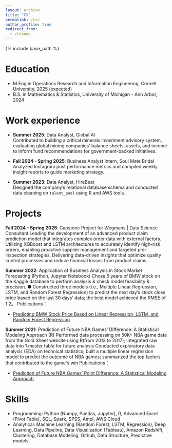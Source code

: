 ```yaml
---
layout: archive
title: "CV"
permalink: /cv/
author_profile: true
redirect_from:
  - /resume
---
```


{% include base_path %}

Education
======
* M.Eng in Operations Research and Information Engineering, Cornell University, 2025 (expected)
* B.S. in Mathematics & Statistics, University of Michigan -  Ann Arbor, 2024


Work experience
======
- **Summer 2025**: Data Analyst, Global AI  
  Contributed to building a critical minerals investment advisory system, evaluating global mining companies’ balance sheets, assets, and income to inform fund recommendations for government-backed initiatives.

- **Fall 2024 - Spring 2025**: Business Analyst Intern, Soul Mate Bridal  
  Analyzed Instagram post performance metrics and compiled weekly insight reports to guide marketing strategy.

- **Summer 2023**: Data Analyst, HireBeat  
  Designed the company’s relational database schema and conducted data cleaning on `talent_pool` using R and AWS tools.

Projects
======
**Fall 2024 - Spring 2025**: Capstone Project for Wegmans | Data Science Consultant
Leading the development of an advanced product claim prediction model that integrates complex order data with external factors. Utilizing XGBoost and LSTM architectures to accurately identify high-risk orders, enabling proactive supplier management and targeted pre-inspection strategies. Delivering data-driven insights that optimize quality control processes and reduce financial losses from product claims.

**Summer 2022**: Application of Business Analysis in Stock Market Forecasting (Python, Jupyter Notebook)
Chose 5 years of BMW stock on the Kaggle database to perform analysis & check model feasibility & precision. ● Constructed three models (i.e., Multiple Linear Regression, LSTM, and Random Forest Regression) to predict the next day’s stock close price based on the last 30 days’ data; the best model achieved the RMSE of 1.2。 
Publications： 
- [Predicting BMW Stock Price Based on Linear Regression, LSTM, and Random Forest Regression](https://bcpublication.org/index.php/BM/article/view/3712)

**Summer 2021**: Prediction of Future NBA Games’ Difference: A Statistical Modeling Approach (R) 
Performed data processing on 50K+  NBA game data from the Gold Sheet website using R(from 2013 to 2017); integrated raw data into 1 master table for future analysis 
Conducted exploratory data analysis (EDA) on technical statistics; built a multiple linear regression model to predict the outcome of NBA games; summarized the top factors that contributed to the game's win 
Publications： 
- [Prediction of Future NBA Games’ Point Difference: A Statistical Modeling Approach](https://iopscience.iop.org/article/10.1088/1742-6596/2386/1/012003/meta)



Skills
======
* Programming: Python (Numpy, Pandas, Jupyter), R, Advanced Excel (Pivot Table), SQL, Spark, SPSS, Ampl, AWS Cloud
* Analytical: Machine Learning (Random Forest, LSTM, Regression), Deep Learning, Data Pipeline, Data Visualization (Tableau), Amazon Redshift, Clustering, Database Modeling, Github, Data Structure, Predictive models
  


  

